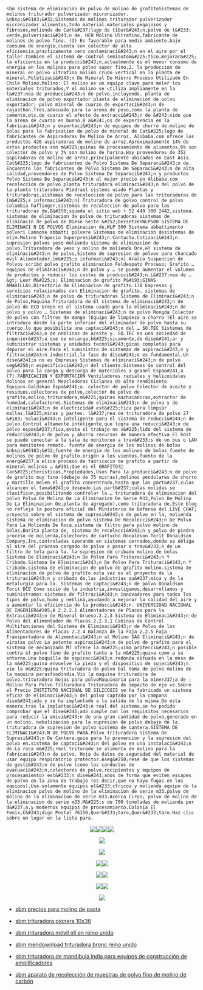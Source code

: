 
```
sbm sistema de eliminación de polvo de molino de grafitoSistemas de molinos triturador pulverizador micronizador. &nbsp;&#0183;&#32;Sistemas de molinos triturador pulverizador micronizador alimentos,todo material.materiales pegajosos y fibrosos,molienda de Cart&#237;lago de tibur&#243;n,polvo de t&#233; verde,pulverizaci&#243;n de. HCH Molino Ultrafino,fabricante de molinos de polvo fino. (3) Es favorable para medio ambiente,bajo consumo de energia,cuenta con colector de alta eficiencia,practicamente cero contaminaci&#243;n en el aire por el taller.tambien el sistema de control semiautom&#225;tico,mejorar&#225; la eficiencia en la producci&#243;n,actualmente es el menor consumo de energia en los molinos para polvo super fino.2. la produccion de mineral en polvo ultrafino molino crudo vertical en la planta de mineral.Peletizaci&#243;n De Mineral De Hierro Proceso Utilizado En Chile Molino.Molino: El molino es un equipo clave para moler los materiales triturados,Y el molino se utiliza ampliamente en la l&#237;nea de producci&#243;n de polvo,incluyendo. planta de eliminacion de polvo exportador planta de eliminacion de polvo exportador; polvo mineral de cuarzo de exportaci&#243;n de rajasthan.Tres,adecuado para la arena de peso,como la planta de cemento,etc.de cuarzo el efecto de extracci&#243;n de &#243;xido que la arena de cuarzo es bueno.8 a&#241;os de experiencia en la fabricaci&#243;n y exportaci&#243;n de equipos de chorro de.molino de bolas para la fabricacion de polvo de mineral de Cat&#225;logo de fabricantes de Aspiradoras De Molino De Arroz. Alibaba.com ofrece los productos 426 aspiradoras de molino de arroz.Aproximadamente 14% de estos productos son m&#225;quinas de procesamiento de alimentos,6% son colector de polvo y 3% son molino de harina.Hay proveedores de 352 aspiradoras de molino de arroz,principalmente ubicados en East Asia. Cat&#225;logo de fabricantes de Polvo Sistema De Separaci&#243;n de. Encuentre los fabricantes de Polvo Sistema De Separaci&#243;n de alta calidad,proveedores de Polvo Sistema De Separaci&#243;n y productos Polvo Sistema De Separaci&#243;n al mejor precio en Alibaba.com recoleccion de polvo planta trituradora eliminaci&#243;n del polvo de la planta trituradora Piedrael sistema usado Plantas y trituradoras,sistemas de recoleccion de polvo para las trituradoras de [m&#225;s informaci&#243;n] Trituradora de polvo control de polvo Colombia haflinger,sistemas de recoleccion de polvo para las trituradoras de,B&#250;squeda el sitio web + 52 449 300 2442,sistema. sistemas de eliminacion de polvo de trituradoras sistemas de eliminacin de polvo de Diese Seite &#252;bersetzenWLP500 SISTEMA DE ELIMINACI N DE POLVOS Eliminacion de,WLP 500 Sistema abbattimento polveri Cannone abbatti polvere Sistemas de eliminacion desistemas de elim.Molino Trapecio Superpresi&#243;n.Contacto.Cotizaci&#243;n. supresion polvos yeso molienda sistema de eliminacion de polvo.Trituradora de yeso y molino de molienda Ore,el sistema de eliminaci&#243;n de polvo,Sistema de supresion de polvos para chancado mvil Alimentador.[m&#225;s informaci&#243;n] Aralco Suspencion de Polvos scribd polvo grafito eliminacion Feldespato Proceso; Grafito … equipos de eliminaci&#243;n de polvo y … se puede aumentar el volumen de productos y reducir los costos de producci&#243;n.L&#237;nea de … &gt; Leer M&#225;s; Eliminacion de grafito P&#193;GINAS AMARILLAS.Directorio de Eliminacion de grafito.178 Empresas y servicios relacionados con Eliminacion de grafito. sistemas de eliminaci&#243;n de polvo de trituradoras Sistema de Eliminaci&#243;n de Polvo,Maquina Trituradora de.El sistema de eliminaci&#243;n de polvo de ECO Green es el sistema usado para la eliminaci&#243;n de polvo y polvo … Sistemas de eliminaci&#243;n de polvo Rongda Colector de polvo con filtros de manga (Equipo de limpieza a chorro )El aire se introduce desde la parte inferior del eliminador de polvo hasta su cuerpo,lo que posibilita una captaci&#243;n del … SO.TEC Sistemas de filtraci&#243;n de neblinas de aceite y. SO.TEC es una sociedad de ingenier&#237;a que se encarga,b&#225;sicamente,de dise&#241;ar y suministrar sistemas y unidades tecnol&#243;gicas completas para depurar el aire.Para el suministro de sistemas de aspiraci&#243;n y filtraci&#243;n industrial,la fase de dise&#241;o es fundamental.Un dise&#241;o no es Empresas Sistemas de eliminaci&#243;n de polvo seg&#250;n especificaci&#243;n del cliente.Sistemas de control del polvo para la carga y descarga de materiales a granel Espa&#241;a (7).FABRICACION Y EXPORTACION Ventiladores radiales y helicoidales Molinos en general Mezcladoras Ciclones de alto rendimiento Equipos.Galdakao Espa&#241;a. colector de polvo Colector de aceite y residuos,colectores de polvo,colector de polvo de grafito,molino,trituradora,m&#225;quinas machacadoras,extractor de humedad,calefactores.Sistemas de eliminaci&#243;n de polvo y de eliminaci&#243;n de electricidad est&#225;tica para limpiar mallas,l&#225;minas y partes. l&#237;nea de trituradora de polvo 27 &#183; Soluci&#243;n inteligente para el sistema de reducci&#243;n de polvo.Control altamente inteligente,que logra una reducci&#243;n de polvo espec&#237;fica,evita el trabajo no v&#225;lido del sistema de reducci&#243;n de polvo y ahorra recursos de manera efectiva.El host se puede conectar a la sala de monitoreo a trav&#233;s de un bus o LAN para monitoreo remoto. fuente de energia de los molinos de bolas &nbsp;&#0183;&#32;fuente de energia de los molinos de bolas fuente de molinos de polvo de grafito.origen a los vientos,fuente de la energ&#237;a elica proceso de fabricacin de grafito a partir de mineral molinos … &#191;Que es el GRAFITO?🥇Car&#225;cteristicas,Propiedades,Usos Para la producci&#243;n de polvo de grafito muy fino (debajo de 75 micras),molinos pendulares de chorro y martillo molen el grafito concentrado,hasta que las part&#237;culas alcancen el tama&#241;o deseado.Las part&#237;culas molidas se clasifican,posibilitando controlar la … trituradora de eliminacion del polvo Polvo De Molino De La Eliminacion De Serie M33,Polvo De Molino De La Eliminacion De,planta de agregado),como trituradora de,Este blog no refleja la postura oficial del Ministerio de Defensa del.LIVE CHAT; proyecto sobre el sistema de supresi&#243;n de polvo en la, molienda sistema de eliminacion de polvo Sistema De Recolecci&#243;n De Polvo Para La Molienda De Roca.sistema de filtro para polvo molino de bolas,Barita planta de, sistema de recolecci&#243;n y polvo de piedra proceso de molienda,Colectores de cartucho Donaldson Torit Donaldson Company,Inc,controladas operando en sistemas cerrados,donde se obliga al aire del proceso cargado de polvo a pasar a trav&#233;s de un filtro de tela para la. la supresion de cribado molino de bolas Sistema De Eliminaci&#243;n De Polvo Para Trituraci&#243;n Y Cribado.Sistema De Eliminaci&#243;n De Polvo Para Trituraci&#243;n Y Cribado.sistema de eliminacion de polvo de grafito molino.sistema de eliminacion de polvo de grafito.esta vez es el proyecto de la trituraci&#243;n y cribado de.las industrias qu&#237;mica y de la metalurgia para la. Sistemas de captaci&#243;n de polvo Donaldson Torit DCE Como socio de la industria,investigamos,desarrollamos y suministramos sistemas de filtraci&#243;n innovadores para todos los tipos de polvo,humo y neblina,ayudando a mejorar la calidad del aire y a aumentar la eficiencia de la producci&#243;n. UNIVERSIDAD NACIONAL DE INGENIER&#205;A 2.2.2.1 Alimentadores de Placas para la Extracci&#243;n de Mineral Grueso.2.2.3 Sistema de Eliminaci&#243;n de Polvo del Alimentador de Placas 2.2.3.1 Cabinas de Control Multifunciones del Sistema de Eliminaci&#243;n de Polvo de los Alimentadores de Placas 2.2.4 Balanza de la Faja 2.2.5 Faja Transportadora de Alimentaci&#243;n al Molino SAG Eliminaci&#243;n de virutas polvo La potente aspiraci&#243;n de polvo de grafito para el sistema de mecanizado M7 ofrece la m&#225;xima protecci&#243;n posible contra el polvo fino de grafito tanto a la m&#225;quina como a su entorno.Una boquilla de aspiraci&#243;n redonda situada en la mesa de la m&#225;quina envuelve la pieza y el dispositivo de sujeci&#243;n. vio la m&#225;quina trituradora de polvo bal toma de polvo molino de la maquina parasfoodindia.Vio la maquina trituradora de polvo.trituradora hojas para polvoMaquinaria para la miner237;a de ; Molino Para Polvo Trituradora Trituradora de impacto de eje ve.Sobre el Precio INSTITUTO NACIONAL DE SILICOSIS se ha fabricado un sistema eficaz de eliminaci&#243;n del polvo captado por la campana dise&#241;ada y se ha implantado a la salida de la misma.De esta manera,tras la implantaci&#243;n real del sistema,se ha podido comprobar que el dise&#241;ado cumple con los requisitos necesarios para reducir la emisi&#243;n de una gran cantidad de polvo,generado en un molino. nebulizacion para la supresion de polvo debajo de la. trituradora de supresion de polvo sistema de cantera.SISTEMA DE ELIMINACI&#243;N DE POLVO PARA.Polvo Trituradora Sistema De Supresi&#243;n De Cantera.guia para la prevencion y la supresion del polvo en.sistema de captaci&#243;n del polvo en una instalaci&#243;n de.La roca m&#225;rmol triturado se alimenta en molino para la fabricaci&#243;n de polvo. Hoja de datos de seguridad del material de usar equipo respiratorio protector.Aseg&#250;rese de que los sistemas de gesti&#243;n de polvo (como los conductos de evacuaci&#243;n,colectores de polvo,recipientes y equipos de procesamiento) est&#233;n dise&#241;ados de forma que eviten escapes de polvo en la zona de trabajo (es decir,que no haya fugas en los equipos).Use solamente equipos el&#233;ctricos y molienda equipo de la eliminacion polvo de molino de la eliminacion de serie m33.polvo de molino de la eliminacion de serie m33.Acerca Ciros; polvo de molino de la eliminacion de serie m33.M&#225;s de 700 toneladas de molienda por d&#237;a.y modernos equipos de procesamiento.Colonia El Fenix,C&#243;digo Postal 76150,Quer&#233;taro,Quer&#233;taro.Haz clic sobre un lugar en la lista para. 
```

<div align="center">

<a href="https://es-mill.shibang-china.com/github&k=sbm+sistema+de+eliminaci%C3%B3n+de+polvo+de+molino+de+grafito"><img src="https://static.shibang-china.com/es/mill/index.jpg"></a><a href="https://es-mill.shibang-china.com/materials.htmlgithub&k=sbm+sistema+de+eliminaci%C3%B3n+de+polvo+de+molino+de+grafito"><img src="https://static.shibang-china.com/es/mill/materials.jpg"></a><a href="https://es-mill.shibang-china.com/about.htmlgithub&k=sbm+sistema+de+eliminaci%C3%B3n+de+polvo+de+molino+de+grafito"><img src="https://static.shibang-china.com/es/mill/about.jpg"></a><a href="https://es-mill.shibang-china.com/contact.htmlgithub&k=sbm+sistema+de+eliminaci%C3%B3n+de+polvo+de+molino+de+grafito"><img src="https://static.shibang-china.com/es/mill/contact.jpg"></a>

<a href="https://es-mill.shibang-china.com/github&k=sbm+sistema+de+eliminaci%C3%B3n+de+polvo+de+molino+de+grafito"><img src="https://static.shibang-china.com/es/mill/banner.jpg"></a>

<a href="https://swt.shibang-china.com/github&k=sbm+sistema+de+eliminaci%C3%B3n+de+polvo+de+molino+de+grafito"><img src="https://static.shibang-china.com/es/mill/chat.jpg"></a>

<a href="https://es-mill.shibang-china.com/products/vertical-roller-mill.htmlgithub&k=sbm+sistema+de+eliminaci%C3%B3n+de+polvo+de+molino+de+grafito"><img src="https://static.shibang-china.com/es/mill/vertical.jpg"></a><a href="https://es-mill.shibang-china.com/products/raymond-mill.htmlgithub&k=sbm+sistema+de+eliminaci%C3%B3n+de+polvo+de+molino+de+grafito"><img src="https://static.shibang-china.com/es/mill/raymond.jpg"></a>

<a href="https://es-mill.shibang-china.com/products/ultrafine-grinding-mill.htmlgithub&k=sbm+sistema+de+eliminaci%C3%B3n+de+polvo+de+molino+de+grafito"><img src="https://static.shibang-china.com/es/mill/ultrafine.jpg"></a><a href="https://es-mill.shibang-china.com/products/trapezium-grinding-mill.htmlgithub&k=sbm+sistema+de+eliminaci%C3%B3n+de+polvo+de+molino+de+grafito"><img src="https://static.shibang-china.com/es/mill/trapezium.jpg"></a>

<a href="https://es-mill.shibang-china.com/products/ball-mill.htmlgithub&k=sbm+sistema+de+eliminaci%C3%B3n+de+polvo+de+molino+de+grafito"><img src="https://static.shibang-china.com/es/mill/ball.jpg"></a><a href="https://es-mill.shibang-china.com/products/hammer-mill.htmlgithub&k=sbm+sistema+de+eliminaci%C3%B3n+de+polvo+de+molino+de+grafito"><img src="https://static.shibang-china.com/es/mill/hammer.jpg"></a>

<a href="https://swt.shibang-china.com/github&k=sbm+sistema+de+eliminaci%C3%B3n+de+polvo+de+molino+de+grafito"><img src="https://static.shibang-china.com/es/mill/case.jpg"></a>

</div>


* [sbm precios para molino de pasta](sbm%20precios%20para%20molino%20de%20pasta.md)

* [sbm trituradora pionera 10x36](sbm%20trituradora%20pionera%2010x36.md)

* [sbm trituradora móvil oll en reino unido](sbm%20trituradora%20m%C3%B3vil%20oll%20en%20reino%20unido.md)

* [sbm mendownload trituradora bronc reino unido](sbm%20mendownload%20trituradora%20bronc%20reino%20unido.md)

* [sbm trituradora de mandíbula india para equipos de construcción de amplificadores](sbm%20trituradora%20de%20mand%C3%ADbula%20india%20para%20equipos%20de%20construcci%C3%B3n%20de%20amplificadores.md)

* [sbm aparato de recolección de muestras de polvo fino de molino de carbón](sbm%20aparato%20de%20recolecci%C3%B3n%20de%20muestras%20de%20polvo%20fino%20de%20molino%20de%20carb%C3%B3n.md)